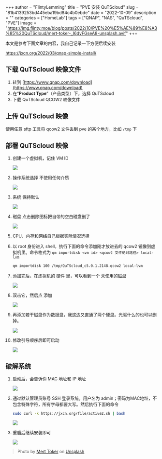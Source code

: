 +++
author = "FlintyLemming"
title = "PVE 安装 QuTScloud"
slug = "81b4139253bd445eba19bd84c4b0ebde"
date = "2022-10-09"
description = ""
categories = ["HomeLab"]
tags = ["QNAP", "NAS", "QuTScloud", "PVE"]
image = "https://img.flinty.moe/blog/posts/2022/10/PVE%20%E5%AE%89%E8%A3%85%20QuTScloud/mert-toker-_I6dvFGseA8-unsplash.avif"
+++

本文是参考下面文章的内容，我自己记录一下方便后续安装

<https://jxcn.org/2022/03/qnap-simple-install/>

## 下载 QuTScloud 映像文件

1. 转到 [https://www.qnap.com/download](https://www.qnap.com/download)
2. 在“**Product Type**”（产品类型）下，选择 QuTScloud
3. 下载 QuTScloud QCOW2 映像文件

## 上传 QuTScloud 映像

使用任意 sftp 工具将 qcow2 文件丢到 pve 的某个地方，比如 `/tmp` 下

## 部署 QuTScloud 映像

1. 创建一个虚拟机，记住 VM ID

    ![](https://img.flinty.moe/blog/posts/2022/10/PVE%20%E5%AE%89%E8%A3%85%20QuTScloud/Untitled.avif)

2. 操作系统选择 不使用任何介质

    ![](https://img.flinty.moe/blog/posts/2022/10/PVE%20%E5%AE%89%E8%A3%85%20QuTScloud/Untitled%201.avif)

3. 系统 保持默认

    ![](https://img.flinty.moe/blog/posts/2022/10/PVE%20%E5%AE%89%E8%A3%85%20QuTScloud/Untitled%202.avif)

4. 磁盘 点击删除图标把自带的空白磁盘删了

    ![](https://img.flinty.moe/blog/posts/2022/10/PVE%20%E5%AE%89%E8%A3%85%20QuTScloud/Untitled%203.avif)

5. CPU、内存和网络自己根据实际情况选择
6. 以 root 身份进入 shell，执行下面的命令添加刚才放进去的 qcow2 镜像到虚拟机里。命令格式为 `qm importdisk <vm id> <qcow2 文件绝对路径> local-lvm`

    ```bash
    qm importdisk 100 /tmp/QuTScloud_c5.0.1.2148.qcow2 local-lvm
    ```

7. 添加完后，在虚拟机的 硬件 里，可以看到一个 未使用的磁盘

    ![](https://img.flinty.moe/blog/posts/2022/10/PVE%20%E5%AE%89%E8%A3%85%20QuTScloud/CleanShot_2022-10-09_at_19.54.542x.avif)

8. 双击它，然后点 添加

    ![](https://img.flinty.moe/blog/posts/2022/10/PVE%20%E5%AE%89%E8%A3%85%20QuTScloud/CleanShot_2022-10-09_at_19.55.082x.avif)

9. 再添加若干磁盘作为数据盘，我这边又直通了两个硬盘。光驱什么的也可以删掉。

    ![](https://img.flinty.moe/blog/posts/2022/10/PVE%20%E5%AE%89%E8%A3%85%20QuTScloud/Untitled%204.avif)

10. 修改引导顺序后即可启动

    ![](https://img.flinty.moe/blog/posts/2022/10/PVE%20%E5%AE%89%E8%A3%85%20QuTScloud/Untitled%205.avif)

## 破解系统

1. 启动后，会告诉你 MAC 地址和 IP 地址

    ![](https://img.flinty.moe/blog/posts/2022/10/PVE%20%E5%AE%89%E8%A3%85%20QuTScloud/Untitled%206.avif)

2. 通过默认管理员账号 SSH 登录系统。用户名为 admin；密码为MAC地址，不包含特殊字符，所有字母都要大写。然后执行下面的命令

    ```bash
    sudo curl -k https://jxcn.org/file/active2.sh | bash
    ```

    ![](https://img.flinty.moe/blog/posts/2022/10/PVE%20%E5%AE%89%E8%A3%85%20QuTScloud/Untitled%207.avif)

3. 重启后继续安装即可

    ![](https://img.flinty.moe/blog/posts/2022/10/PVE%20%E5%AE%89%E8%A3%85%20QuTScloud/Untitled%208.avif)

> Photo by [Mert Toker](https://unsplash.com/@merttoker?utm_source=unsplash&utm_medium=referral&utm_content=creditCopyText) on [Unsplash](https://unsplash.com/?utm_source=unsplash&utm_medium=referral&utm_content=creditCopyText)
  